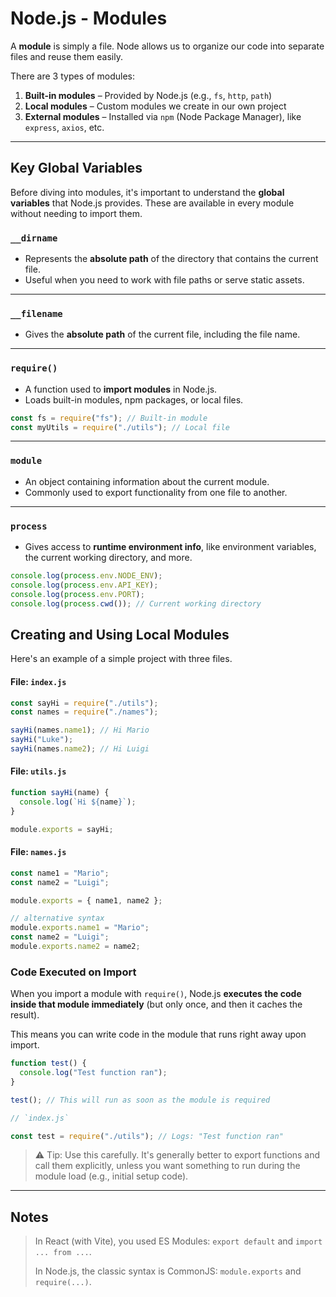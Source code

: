 # Node.js - Modules

A **module** is simply a file. Node allows us to organize our code into separate files and reuse them easily.

There are 3 types of modules:

1. **Built-in modules** – Provided by Node.js (e.g., `fs`, `http`, `path`)
2. **Local modules** – Custom modules we create in our own project
3. **External modules** – Installed via `npm` (Node Package Manager), like `express`, `axios`, etc.

---

## Key Global Variables

Before diving into modules, it's important to understand the **global variables** that Node.js provides. These are available in every module without needing to import them.

### `__dirname`

- Represents the **absolute path** of the directory that contains the current file.
- Useful when you need to work with file paths or serve static assets.

---

### `__filename`

- Gives the **absolute path** of the current file, including the file name.

---

### `require()`

- A function used to **import modules** in Node.js.
- Loads built-in modules, npm packages, or local files.

```js
const fs = require("fs"); // Built-in module
const myUtils = require("./utils"); // Local file
```

---

### `module`

- An object containing information about the current module.
- Commonly used to export functionality from one file to another.

---

### `process`

- Gives access to **runtime environment info**, like environment variables, the current working directory, and more.

```js
console.log(process.env.NODE_ENV);
console.log(process.env.API_KEY);
console.log(process.env.PORT);
console.log(process.cwd()); // Current working directory
```

## Creating and Using Local Modules

Here's an example of a simple project with three files.

#### File: `index.js`

```js
const sayHi = require("./utils");
const names = require("./names");

sayHi(names.name1); // Hi Mario
sayHi("Luke");
sayHi(names.name2); // Hi Luigi
```

#### File: `utils.js`

```js
function sayHi(name) {
  console.log(`Hi ${name}`);
}

module.exports = sayHi;
```

#### File: `names.js`

```js
const name1 = "Mario";
const name2 = "Luigi";

module.exports = { name1, name2 };

// alternative syntax
module.exports.name1 = "Mario";
const name2 = "Luigi";
module.exports.name2 = name2;
```

### Code Executed on Import

When you import a module with `require()`, Node.js **executes the code inside that module immediately** (but only once, and then it caches the result).

This means you can write code in the module that runs right away upon import.

```js
function test() {
  console.log("Test function ran");
}

test(); // This will run as soon as the module is required

// `index.js`

const test = require("./utils"); // Logs: "Test function ran"
```

> ⚠️ Tip: Use this carefully. It's generally better to export functions and call them explicitly, unless you want something to run during the module load (e.g., initial setup code).

---

## Notes

> In React (with Vite), you used ES Modules:
> `export default` and `import ... from ...`.
>
> In Node.js, the classic syntax is CommonJS:
> `module.exports` and `require(...)`.
